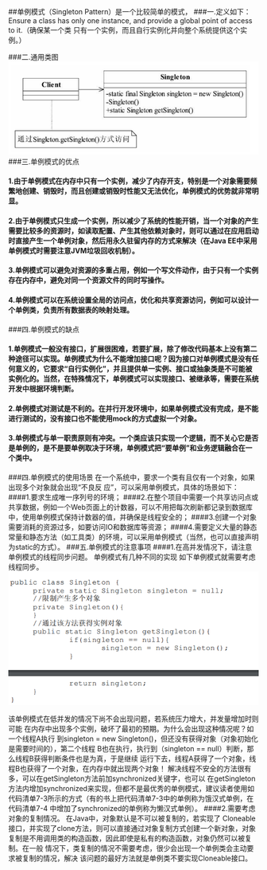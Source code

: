 ##单例模式（Singleton Pattern）是一个比较简单的模式，
###一.定义如下：
Ensure a class has only one instance, and provide a global point of access to it.（确保某一个类
只有一个实例，而且自行实例化并向整个系统提供这个实例。）

###二.通用类图
![](.readMe_images/cc4d0799.png)
###三.单例模式的优点
#### 1.由于单例模式在内存中只有一个实例，减少了内存开支，特别是一个对象需要频繁地创建、销毁时，而且创建或销毁时性能又无法优化，单例模式的优势就非常明显。
#### 2.由于单例模式只生成一个实例，所以减少了系统的性能开销，当一个对象的产生需要比较多的资源时，如读取配置、产生其他依赖对象时，则可以通过在应用启动时直接产生一个单例对象，然后用永久驻留内存的方式来解决（在Java EE中采用单例模式时需要注意JVM垃圾回收机制）。
#### 3.单例模式可以避免对资源的多重占用，例如一个写文件动作，由于只有一个实例存在内存中，避免对同一个资源文件的同时写操作。
#### 4.单例模式可以在系统设置全局的访问点，优化和共享资源访问，例如可以设计一个单例类，负责所有数据表的映射处理。
###四.单例模式的缺点
#### 1.单例模式一般没有接口，扩展很困难，若要扩展，除了修改代码基本上没有第二种途径可以实现。单例模式为什么不能增加接口呢？因为接口对单例模式是没有任何意义的，它要求“自行实例化”，并且提供单一实例、接口或抽象类是不可能被实例化的。当然，在特殊情况下，单例模式可以实现接口、被继承等，需要在系统开发中根据环境判断。
#### 2.单例模式对测试是不利的。在并行开发环境中，如果单例模式没有完成，是不能进行测试的，没有接口也不能使用mock的方式虚拟一个对象。
#### 3.单例模式与单一职责原则有冲突。一个类应该只实现一个逻辑，而不关心它是否是单例的，是不是要单例取决于环境，单例模式把“要单例”和业务逻辑融合在一个类中。

###四.单例模式的使用场景
在一个系统中，要求一个类有且仅有一个对象，如果出现多个对象就会出现“不良反
应”，可以采用单例模式，具体的场景如下：
####1.要求生成唯一序列号的环境；
####2.在整个项目中需要一个共享访问点或共享数据，例如一个Web页面上的计数器，可以不用把每次刷新都记录到数据库中，使用单例模式保持计数器的值，并确保是线程安全的；
####3.创建一个对象需要消耗的资源过多，如要访问IO和数据库等资源；
####4.需要定义大量的静态常量和静态方法（如工具类）的环境，可以采用单例模式（当然，也可以直接声明为static的方式）。
###五.单例模式的注意事项
####1.在高并发情况下，请注意单例模式的线程同步问题。
单例模式有几种不同的实现
如下单例模式就需要考虑线程同步。
![](.readMe_images/de7318ac.png)

该单例模式在低并发的情况下尚不会出现问题，若系统压力增大，并发量增加时则可能
在内存中出现多个实例，破坏了最初的预期。为什么会出现这种情况呢？如一个线程A执行
到singleton = new Singleton()，但还没有获得对象（对象初始化是需要时间的），第二个线程
B也在执行，执行到（singleton == null）判断，那么线程B获得判断条件也是为真，于是继续
运行下去，线程A获得了一个对象，线程B也获得了一个对象，在内存中就出现两个对象！
解决线程不安全的方法很有多，可以在getSingleton方法前加synchronized关键字，也可以
在getSingleton方法内增加synchronized来实现，但都不是最优秀的单例模式，建议读者使用如
代码清单7-3所示的方式（有的书上把代码清单7-3中的单例称为饿汉式单例，在代码清单7-4
中增加了synchronized的单例称为懒汉式单例）。
####2.需要考虑对象的复制情况。
在Java中，对象默认是不可以被复制的，若实现了
Cloneable接口，并实现了clone方法，则可以直接通过对象复制方式创建一个新对象，对象
复制是不用调用类的构造函数，因此即使是私有的构造函数，对象仍然可以被复制。在一般
情况下，类复制的情况不需要考虑，很少会出现一个单例类会主动要求被复制的情况，解决
该问题的最好方法就是单例类不要实现Cloneable接口。